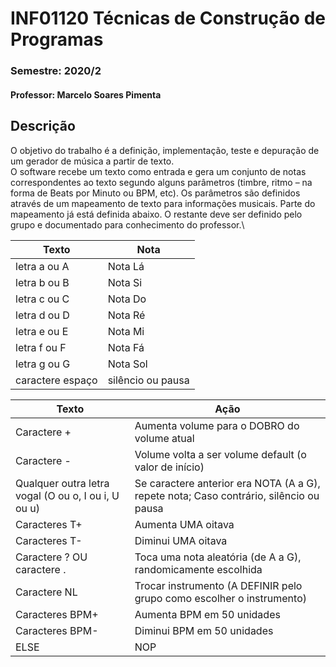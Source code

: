 # INF01120 Técnicas de Construção de Programas
### Semestre: 2020/2
#### Professor: Marcelo Soares Pimenta

## Descrição
O objetivo do trabalho é a definição, implementação, teste e depuração de um gerador de música a partir de texto.\
O software recebe um texto como entrada e gera um conjunto de notas correspondentes ao texto segundo alguns parâmetros (timbre, ritmo – na forma de Beats por Minuto ou BPM, etc). Os parâmetros são definidos através de um mapeamento de texto para informações musicais. Parte do mapeamento já está definida abaixo. O restante deve ser definido pelo grupo e documentado para conhecimento do professor.\

Texto            | Nota
---------------- | ------
letra a ou A     | Nota Lá
letra b ou B     | Nota Si
letra c ou C     | Nota Do
letra d ou D     | Nota Ré
letra e ou E     | Nota Mi
letra f ou F     | Nota Fá
letra g ou G     | Nota Sol
caractere espaço | silêncio ou pausa

Texto                                               | Ação
--------------------------------------------------- | --------------------------------------------------------------------------------------
Caractere +                                         | Aumenta volume para o DOBRO do volume atual
Caractere -                                         | Volume volta a ser volume default (o valor de início)
Qualquer outra letra vogal (O ou o, I ou i, U ou u) | Se caractere anterior era NOTA (A a G), repete nota; Caso contrário, silêncio ou pausa
Caracteres T+                                       | Aumenta UMA oitava
Caracteres T-                                       | Diminui UMA oitava
Caractere ? OU caractere .                          | Toca uma nota aleatória (de A a G), randomicamente escolhida
Caractere NL                                        | Trocar instrumento (A DEFINIR pelo grupo como escolher o instrumento)
Caracteres BPM+                                     | Aumenta BPM em 50 unidades
Caracteres BPM-                                     | Diminui BPM em 50 unidades
ELSE                                                | NOP
